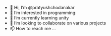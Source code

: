 - 👋 Hi, I’m @pratyushchodanakar
- 👀 I’m interested in programming
- 🌱 I’m currently learning unity
- 💞️ I’m looking to collaborate on various projects
- 📫 How to reach me ...

<!---
pratyushchodanakar/pratyushchodanakar is a ✨ special ✨ repository because its `README.md` (this file) appears on your GitHub profile.
You can click the Preview link to take a look at your changes.
--->
